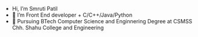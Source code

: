 -  Hi, I’m Smruti Patil 
- 👀 I’m Front End developer + C/C++/Java/Python
- 🌱 Pursuing BTech Computer Science and Enginnering Degree at CSMSS Chh. Shahu College and Engineering 


<!---
SmrutiPatil12/SmrutiPatil12 is a ✨ special ✨ repository because its `README.md` (this file) appears on your GitHub profile.
You can click the Preview link to take a look at your changes.
--->

